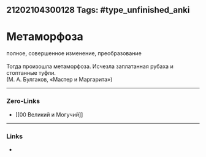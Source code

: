 21202104300128
Tags: #type_unfinished_anki
---
# Метаморфоза

полное, совершенное изменение, преобразование<br><br>Тогда произошла метаморфоза. Исчезла заплатанная рубаха и стоптанные туфли.<br>(М. А. Булгаков, «Мастер и Маргарита»)

---
### Zero-Links
- [[00 Великий и Могучий]]
---
### Links
-